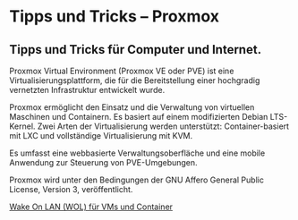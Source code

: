 # Tipps und Tricks&nbsp;– Proxmox
Tipps und Tricks für Computer und Internet.
---
Proxmox Virtual Environment (Proxmox VE oder PVE) ist eine Virtualisierungsplattform, die für die Bereitstellung einer hochgradig vernetzten Infrastruktur entwickelt wurde.

Proxmox ermöglicht den Einsatz und die Verwaltung von virtuellen Maschinen und Containern. Es basiert auf einem modifizierten Debian LTS-Kernel. Zwei Arten der Virtualisierung werden unterstützt: Container-basiert mit LXC und vollständige Virtualisierung mit KVM.

Es umfasst eine webbasierte Verwaltungsoberfläche und eine mobile Anwendung zur Steuerung von PVE-Umgebungen.

Proxmox wird unter den Bedingungen der GNU Affero General Public License, Version 3, veröffentlicht.

[Wake On LAN (WOL) für VMs und Container](https://forum.proxmox.com/threads/wake-on-lan-wol-for-vms-and-containers.143879/)

